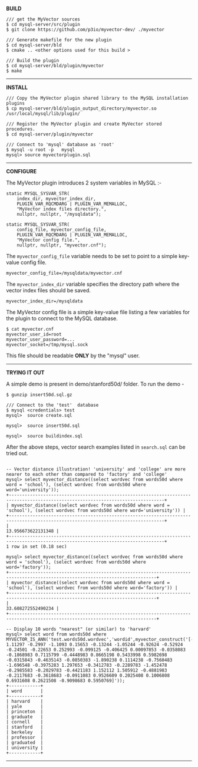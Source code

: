 **BUILD**

```
/// get the MyVector sources
$ cd mysql-server/src/plugin
$ git clone https://github.com/p3io/myvector-dev/ ./myvector

/// Generate makefile for the new plugin
$ cd mysql-server/bld
$ cmake .. <other options used for this build >

/// Build the plugin
$ cd mysql-server/bld/plugin/myvector
$ make
```

---

**INSTALL**

```
/// Copy the MyVector plugin shared library to the MySQL installation plugins
$ cp mysql-server/bld/plugin_output_directory/myvector.so   /usr/local/mysql/lib/plugin/

/// Register the MyVector plugin and create MyVector stored procedures.
$ cd mysql-server/plugin/myvector

/// Connect to 'mysql' database as 'root' 
$ mysql -u root -p   mysql
mysql> source myvectorplugin.sql
```

---

**CONFIGURE**

The MyVector plugin introduces 2 system variables in MySQL :-

```
static MYSQL_SYSVAR_STR(
    index_dir, myvector_index_dir,
    PLUGIN_VAR_RQCMDARG | PLUGIN_VAR_MEMALLOC,
    "MyVector index files directory.",
    nullptr, nullptr, "/mysqldata");

static MYSQL_SYSVAR_STR(
    config_file, myvector_config_file,
    PLUGIN_VAR_RQCMDARG | PLUGIN_VAR_MEMALLOC,
    "MyVector config file.",
    nullptr, nullptr, "myvector.cnf");
```

The ```myvector_config_file``` variable needs to be set to point to a simple key-value config file.

```
myvector_config_file=/mysqldata/myvector.cnf
```

The ```myvector_index_dir``` variable specifies the directory path where the vector index files should be saved.

```
myvector_index_dir=/mysqldata
```

The MyVector config file is a simple key-value file listing a few variables for the plugin to connect to the MySQL database.

```
$ cat myvector.cnf
myvector_user_id=root
myvector_user_password=...
myvector_socket=/tmp/mysql.sock
```

This file should be readable **ONLY** by the "mysql" user.


---

**TRYING IT OUT**

A simple demo is present in demo/stanford50d/ folder. To run the demo -

```
$ gunzip insert50d.sql.gz

/// Connect to the 'test'  database
$ mysql <credentials> test
mysql>  source create.sql

mysql>  source insert50d.sql

mysql>  source buildindex.sql

```
After the above steps, vector search examples listed in ```search.sql``` can be tried out. 

```

-- Vector distance illustration! 'university' and 'college' are more nearer to each other than compared to 'factory' and 'college'
mysql> select myvector_distance((select wordvec from words50d where word = 'school'), (select wordvec from words50d where word='university'));
+---------------------------------------------------------------------------------------------------------------------------------+
| myvector_distance((select wordvec from words50d where word = 'school'), (select wordvec from words50d where word='university')) |
+---------------------------------------------------------------------------------------------------------------------------------+
|                                                                                                              13.956673622131348 |
+---------------------------------------------------------------------------------------------------------------------------------+
1 row in set (0.18 sec)

mysql> select myvector_distance((select wordvec from words50d where word = 'school'), (select wordvec from words50d where word='factory'));
+------------------------------------------------------------------------------------------------------------------------------+
| myvector_distance((select wordvec from words50d where word = 'school'), (select wordvec from words50d where word='factory')) |
+------------------------------------------------------------------------------------------------------------------------------+
|                                                                                                           33.608272552490234 |
+------------------------------------------------------------------------------------------------------------------------------+

-- Display 10 words "nearest" (or similar) to 'harvard'
mysql> select word from words50d where MYVECTOR_IS_ANN('test.words50d.wordvec','wordid',myvector_construct('[-0.8597 1.11297 -0.2997 -1.1093 0.15653 -0.13244 -1.05244 -0.92624 -0.52924 -0.24501 -0.22653 0.252993 -0.099125 -0.406425 0.00097853 -0.0358083 -0.1868983 0.7115799 -0.4448983 0.8665198 0.5433998 0.5982698 -0.0315843 -0.4635143 -0.0850383 -1.890238 0.1114238 -0.7560483 -1.696548 -0.3975283 1.297653 -0.3412783 -0.2289783 -1.452478 -0.2985583 -0.2029783 -0.4421183 1.152112 1.505912 -0.4881983 -0.2117683 -0.3618683 -0.0911083 0.9526609 0.2025408 0.1006808 0.6931608 0.2621508 -0.9098683 0.5950769]'));
+------------+
| word       |
+------------+
| harvard    |
| yale       |
| princeton  |
| graduate   |
| cornell    |
| stanford   |
| berkeley   |
| professor  |
| graduated  |
| university |
+------------+
```

----
